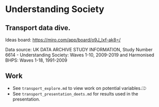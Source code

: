 # Understanding Society

## Transport data dive.

Ideas board: https://miro.com/app/board/o9J_lxf-ak8=/

Data source: UK DATA ARCHIVE STUDY INFORMATION, Study Number 6614 - Understanding Society: Waves 1-10, 2009-2019 and Harmonised BHPS: Waves 1-18, 1991-2009


## Work

* See `transport_explore.md` to view work on potential variables.⎄
* See `transport_presentation_deets.md` for results used in the presentation.
